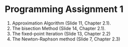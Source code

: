 # Programming Assignment 1
1. Approximation Algorithm (Slide 11, Chapter 2.1).
2. The bisection Method (Slide 14, Chapter 2.1).
3. The fixed-point Iteration (Slide 13, Chapter 2.2)
4. The Newton-Raphson method (Slide 7, Chapter 2.3)

